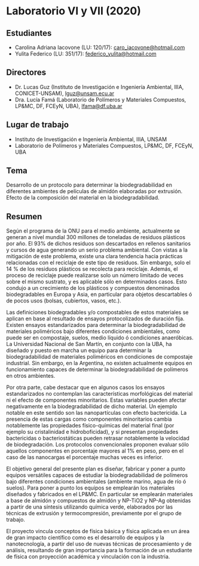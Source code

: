 # Laboratorio VI y VII (2020)

## Estudiantes
- Carolina Adriana Iacovone (LU: 120/17): caro_iacovone@hotmail.com
- Yulita Federico (LU: 351/17): federico_yulita@hotmail.com

## Directores
- Dr. Lucas Guz (Instituto de Investigación e Ingeniería Ambiental, IIIA, CONICET-UNSAM), lguz@unsam.ecu.ar
- Dra. Lucía Famá (Laboratorio de Polímeros y Materiales Compuestos, LP&MC, DF, FCEyN, UBA), lfama@df.uba.ar

## Lugar de trabajo
- Instituto de Investigación e Ingeniería Ambiental, IIIA, UNSAM
- Laboratorio de Polímeros y Materiales Compuestos, LP&MC, DF, FCEyN, UBA

## Tema
Desarrollo de un protocolo para determinar la biodegradabilidad en diferentes ambientes de películas de almidón elaboradas por extrusión. Efecto de la composición del material en la biodegradabilidad.

## Resumen
Según el programa de la ONU para el medio ambiente, actualmente se generan a nivel mundial 300 millones de toneladas de residuos plásticos por año. El 93% de dichos residuos son descartados en rellenos sanitarios y cursos de agua generando un serio problema ambiental. Con vistas a la mitigación de este problema, existe una clara tendencia hacia prácticas relacionadas con el reciclaje de este tipo de residuos. Sin embargo, solo el 14 % de los residuos plásticos se recolecta para reciclaje. Además, el proceso de reciclaje puede realizarse solo un número limitado de veces sobre el mismo sustrato, y es aplicable sólo en determinados casos. Esto condujo a un crecimiento de los plásticos y compuestos denominados biodegradables en Europa y Asia, en particular para objetos descartables ó de pocos usos (bolsas, cubiertos, vasos, etc.).

Las definiciones biodegradables y/o compostables de estos materiales se aplican en base al resultado de ensayos protocolizados de duración fija. Existen ensayos estandarizados para determinar la biodegradabilidad de materiales poliméricos bajo diferentes condiciones ambientales, como puede ser en compostaje, suelos, medio líquido ó condiciones anaeróbicas. La Universidad Nacional de San Martín, en conjunto con la UBA, ha diseñado y puesto en marcha un equipo para determinar la biodegradabilidad de materiales poliméricos en condiciones de compostaje industrial. Sin embargo, en la Argentina, no existen actualmente equipos en funcionamiento capaces de determinar la biodegradabilidad de polímeros en otros ambientes.

Por otra parte, cabe destacar que en algunos casos los ensayos estandarizados no contemplan las características morfológicas del material ni el efecto de componentes minoritarios. Estas variables pueden afectar negativamente en la biodegradabilidad de dicho material. Un ejemplo notable en este sentido son las nanopartículas con efecto bactericida. La presencia de estas cargas como componentes minoritarios cambia notablemente las propiedades físico-químicas del material final (por ejemplo su cristalinidad e hidroboficidad), y si presentan propiedades bactericidas o bacteriostáticas pueden retrasar notablemente la velocidad de biodegradación. Los protocolos convencionales proponen evaluar sólo aquellos componentes en porcentaje mayores al 1% en peso, pero en el caso de las nanocargas el porcentaje muchas veces es inferior.

El objetivo general del presente plan es diseñar, fabricar y poner a punto equipos versátiles
capaces de estudiar la biodegradabilidad de polímeros bajo diferentes condiciones ambientales
(ambiente marino, agua de río ó suelos). Para poner a punto los equipos se emplearán los
materiales diseñados y fabricados en el LP&MC. En particular se emplearán materiales a base de
almidón y compuestos de almidón y NP-TiO2 y NP-Ag obtenidas a partir de una síntesis utilizando
química verde, elaborados por las técnicas de extrusión y termocompresión, previamente por el
grupo de trabajo.

El proyecto vincula conceptos de física básica y física aplicada en un área de gran impacto
científico como es el desarrollo de equipos y la nanotecnología, a partir del uso de nuevas técnicas
de procesamiento y de análisis, resultando de gran importancia para la formación de un estudiante
de física con proyección académica y vinculación con la industria.
